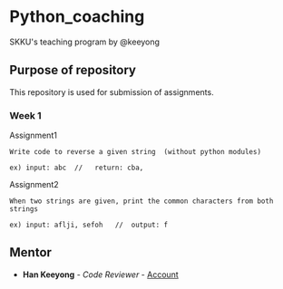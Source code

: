 # Python_coaching

SKKU's teaching program by @keeyong

## Purpose of repository

This repository is used for submission of assignments.

### Week 1

Assignment1

```
Write code to reverse a given string  (without python modules)

ex) input: abc  //   return: cba,
```

Assignment2

```
When two strings are given, print the common characters from both strings

ex) input: aflji, sefoh   //  output: f 
```

## Mentor

* **Han Keeyong** - *Code Reviewer* - [Account](https://github.com/keeyong)
